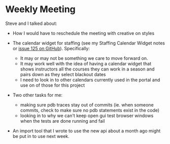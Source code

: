 # Weekly Meeting

Steve and I talked about:
- How I would have to reschedule the meeting with creative on styles
- The calendar widget for staffing (see my Staffing Calendar Widget notes or [issue 125 on GitHub][8214acad]). Specifically:
  - It may or may not be something we care to move forward on.
  - It may work well with the idea of having a calendar widget that shows instructors all the courses they can work in a season and pairs down as they select blackout dates
  - I need to look in to other calendars currently used in the portal and use on of those for this project
- Two other tasks for me:
  - making sure pdb traces stay out of commits (ie. when someone commits, check to make sure no pdb statements exist in the code)
  - looking in to why we can't keep open gui test browser windows when the tests are done running and fail
- An import tool that I wrote to use the new api about a month ago might be put in to use next week.



  [8214acad]: https://github.com/NationalOutdoorLeadershipSchool/website/issues/125 "Staffing Calendar"
